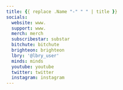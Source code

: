 ```yaml
---
title: {{ replace .Name "-" " " | title }}
socials:
  website: www.
  support: www.
  merch: merch
  subscribestar: substar
  bitchute: bitchute
  brighteon: brighteon
  lbry: '@lbry_user'
  minds: minds
  youtube: youtube
  twitter: twitter
  instagram: instagram
---
```



